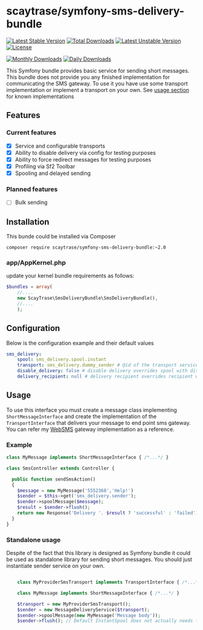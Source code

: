 # scaytrase/symfony-sms-delivery-bundle
[![Latest Stable Version](https://poser.pugx.org/scaytrase/symfony-sms-interface/v/stable.svg)](https://packagist.org/packages/scaytrase/symfony-sms-interface)
[![Total Downloads](https://poser.pugx.org/scaytrase/symfony-sms-interface/downloads.svg)](https://packagist.org/packages/scaytrase/symfony-sms-interface)
[![Latest Unstable Version](https://poser.pugx.org/scaytrase/symfony-sms-interface/v/unstable.svg)](https://packagist.org/packages/scaytrase/symfony-sms-interface)
[![License](https://poser.pugx.org/scaytrase/symfony-sms-interface/license.svg)](https://packagist.org/packages/scaytrase/symfony-sms-interface)

[![Monthly Downloads](https://poser.pugx.org/scaytrase/symfony-sms-interface/d/monthly.png)](https://packagist.org/packages/scaytrase/symfony-sms-interface)
[![Daily Downloads](https://poser.pugx.org/scaytrase/symfony-sms-interface/d/daily.png)](https://packagist.org/packages/scaytrase/symfony-sms-interface)

This Symfony bundle provides basic service for sending short messages. This bundle does not provide you any finished
implementation for communicating the SMS gateway. To use it you have use some transport implementation or
implement a transport on your own. See [usage section](#Usage) for known implementations

## Features

### Current features

- [x] Service and configurable transports
- [x] Ability to disable delivery via config for testing purposes
- [x] Ability to force redirect messages for testing purposes
- [x] Profiling via Sf2 Toolbar
- [x] Spooling and delayed sending

### Planned features

- [ ] Bulk sending

## Installation

This bunde could be installed via Composer

```
composer require scaytrase/symfony-sms-delivery-bundle:~2.0
```

### app/AppKernel.php

update your kernel bundle requirements as follows:

```php 
$bundles = array(
    //....
    new ScayTrase\SmsDeliveryBundle\SmsDeliveryBundle(),
    //....
    );
```

## Configuration

Below is the configuration example and their default values

```yaml
sms_delivery:
    spool: sms_delivery.spool.instant
    transport: sms_delivery.dummy_sender # @id of the transport service 
    disable_delivery: false # disable delivery overrides spool with disabled spool
    delivery_recipient: null # delivery recipient overrides recipient when sending
```

## Usage

To use this interface you must create a message class implementing  ``ShortMessageInterface`` and create the implementation of the
``TransportInterface`` that delivers your message to end point sms gateway.
You can refer my [WebSMS](https://github.com/scaytrase/symfony-websms-bundle) gateway implementation as a reference.
 
 
### Example

```php
class MyMessage implements ShortMessageInterface { /*...*/ }

class SmsController extends Controller {

  public function sendSmsAction()
  {
    $message = new MyMessage('5552368','Help!')
    $sender = $this->get('sms_delivery.sender');
    $sender->spoolMessage($message);
    $result = $sender->flush();
    return new Response('Delivery '. $result ? 'successful' : 'failed');
  }
}
```


### Standalone usage

Despite of the fact that this library is designed as Symfony bundle it could be used as standalone library for sending
short messages. You should just instantiate sender service on your own.

```php

    class MyProviderSmsTransport implements TransportInterface { /*...*/ }

    class MyMessage implements ShortMessageInterface { /*...*/ }

    $transport = new MyProviderSmsTransport();
    $sender = new MessageDeliveryService($transport);
    $sender->spoolMessage(new MyMessage('Message body'));
    $sender->flush(); // Default InstantSpool does not actually needs flushing but you can use another spool instead

```
